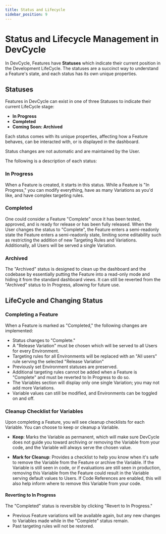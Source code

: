```yaml
---
title: Status and Lifecycle
sidebar_position: 9
---
```


# Status and Lifecycle Management in DevCycle

In DevCycle, Features have **Statuses** which indicate their current position in the Development LifeCycle. The statuses are a succinct way to understand a Feature's state, and each status has its own unique properties.

## Statuses

Features in DevCycle can exist in one of three Statuses to indicate their current LifeCycle stage:

- **In Progress**
- **Completed**
- **Coming Soon: Archived**

Each status comes with its unique properties, affecting how a Feature behaves, can be interacted with, or is displayed in the dashboard.

Status changes are not automatic and are maintained by the User.

The following is a description of each status:

### In Progress

When a Feature is created, it starts in this status. While a Feature is "In Progress," you can modify everything, have as many Variations as you'd like, and have complex targeting rules.

### Completed

One could consider a Feature "Complete" once it has been tested, approved, and is ready for release or has been fully released. When the User changes the status to "Complete", the Feature enters a semi-readonly state the Feature enters a semi-readonly state, limiting some editability such as restricting the addition of new Targeting Rules and Variations. Additionally, all Users will be served a single Variation. 

### Archived

The "Archived" status is designed to clean up the dashboard and the codebase by essentially putting the Feature into a read-only mode and hiding it from the standard dashboard views. It can still be reverted from the "Archived" status to In Progress, allowing for future use.

## LifeCycle and Changing Status

### Completing a Feature

When a Feature is marked as "Completed," the following changes are implemented:

- Status changes to "Complete."
- A "Release Variation" must be chosen which will be served to all Users for every Environment.
- Targeting rules for all Environments will be replaced with an "All users" rule serving the selected "Release Variation"
- Previously set Environment statuses are preserved.
- Additional targeting rules cannot be added when a Feature is "Complete" and must be reverted to In Progress to do so.
- The Variables section will display only one single Variation; you may not add more Variations.
- Variable values can still be modified, and Environments can be toggled on and off.

### Cleanup Checklist for Variables

Upon completing a Feature, you will see cleanup checklists for each Variable. You can choose to keep or cleanup a Variable.

- **Keep**: Marks the Variable as permanent, which will make sure DevCycle does not guide you toward archiving or removing the Variable from your code, and the Variable will always serve the chosen value. 

- **Mark for Cleanup**: Provides a checklist to help you know when it's safe to remove the Variable from the Feature or archive the Variable. If the Variable is still seen in code, or if evaluations are still seen in production, removing this Variable from the Feature could result in the Variable serving default values to Users. If Code References are enabled, this will also help inform where to remove this Variable from your code. 

#### Reverting to In Progress

The "Completed" status is reversible by clicking "Revert to In Progress."

- Previous Feature variations will be available again, but any new changes to Variables made while in the "Complete" status remain.
- Past targeting rules will not be restored.

